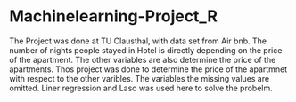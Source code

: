 # Machinelearning-Project_R

The Project was done at TU Clausthal, with data set from Air bnb. The number of nights people stayed in Hotel is directly depending on the price of the apartment. The other variables are also determine the price of the apartments. Thos project was done to determine the price of the apartmnet with respect to the other varibles. The variables the missing values are omitted. Liner regression and Laso was used here to solve the probelm. 
